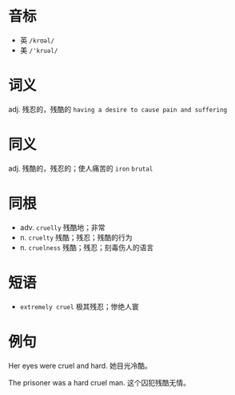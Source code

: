# 音标

- 英 `/krʊəl/`
- 美 `/'kruəl/`

# 词义

adj. 残忍的，残酷的
`having a desire to cause pain and suffering`

# 同义

adj. 残酷的，残忍的；使人痛苦的
`iron` `brutal`

# 同根

- adv. `cruelly` 残酷地；非常
- n. `cruelty` 残酷；残忍；残酷的行为
- n. `cruelness` 残酷；残忍；刻毒伤人的语言

# 短语

- `extremely cruel` 极其残忍；惨绝人寰

# 例句

Her eyes were cruel and hard.
她目光冷酷。

The prisoner was a hard cruel man.
这个囚犯残酷无情。


